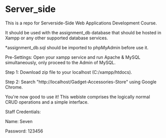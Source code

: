 # Server_side
This is a repo for Serverside-Side Web Applications Development Course.

It should be used with the assignment_db database that should be hosted in Xampp or any other supported database services.

*assignment_db.sql should be imported to phpMyAdmin before use it.

Pre-Settings:
Open your xampp service and run Apache & MySQL simultaneously, only proceed to the Admin of MySQL.

Step 1:
Download zip file to your localhost (C:/xampp/htdocs).

Step 2:
Search "http://localhost/Gadget-Accessories-Store" using Google Chrome.

You're now good to use it! This webiste comprises the logically normal CRUD operations and a simple interface. 

Staff Credentials:

Name: Seven

Password: 123456

